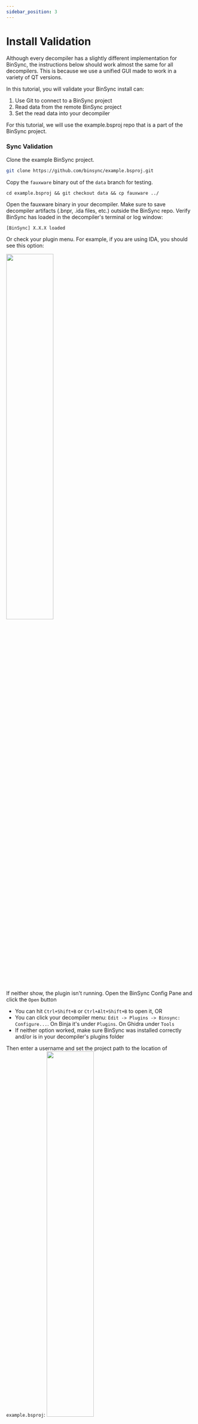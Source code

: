 ```yaml
---
sidebar_position: 3
---
```


# Install Validation

Although every decompiler has a slightly different implementation for BinSync, the instructions below should work almost the same for all decompilers.
This is because we use a unified GUI made to work in a variety of QT versions.

In this tutorial, you will validate your BinSync install can:
1. Use Git to connect to a BinSync project
2. Read data from the remote BinSync project
3. Set the read data into your decompiler

For this tutorial, we will use the example.bsproj repo that is a part of the BinSync project.

### Sync Validation
Clone the example BinSync project.
```bash
git clone https://github.com/binsync/example.bsproj.git
```

Copy the `fauxware` binary out of the `data` branch for testing.
```
cd example.bsproj && git checkout data && cp fauxware ../
```

Open the fauxware binary in your decompiler. Make sure to save decompiler artifacts (.bnpr, .ida files, etc.) outside the BinSync repo. Verify BinSync has loaded in the decompiler's terminal or log window:
```
[BinSync] X.X.X loaded
```
Or check your plugin menu. For example, if you are using IDA, you should see this option:

   <img src="/img/binsync_idaplugin.png" width="50%" height="50%"/>

If neither show, the plugin isn't running. Open the BinSync Config Pane and click the `Open` button
 - You can hit `Ctrl+Shift+B` or `Ctrl+Alt+Shift+B` to open it, OR
 - You can click your decompiler menu: `Edit -> Plugins -> Binsync: Configure...`. On Binja it's under `Plugins`. On Ghidra under `Tools`
 - If neither option worked, make sure BinSync was installed correctly and/or is in your decompiler's plugins folder

Then enter a username and set the project path to the location of `example.bsproj`:
   <img src="/img/demo1.png" width="50%" height="50%"/>

(If you are running these instructions on a computer without internet, you may want to open the project settings group and select `Disable auto-push to remote`.)

Verify your terminal or log says (with your username):
```bash
[BinSync]: Client has connected to sync repo with user: <username>.
```

If you are on angr-management or Ghidra this may be hidden. Instead, you should see a panel open with your username on the bottom right. If on Binary Ninja, open the log panel and make sure your log scope includes the Plugin Manager.

You should now see an Info Panel. Click on `Activity`, you can see other users' activities. You should also notice your username on the bottom right of the panel to be green or yellow (depending on whether you have permission to push to the test repo's remote):
   <img src="/img/demo2.png" width="50%" height="50%"/>

Congrats, your BinSync seems to connect to a repo, and recognize you as a user.
Let's test pulling to verify you can actually do stuff with your install.

In your decompiler, click anywhere in the function `main` once. After a second or two you should notice on the Info Panel that the words on the bottom left say `main@0x40071d`. This is your context.

Now click on the `Context` tab, and right click on the user `mahaloz`. Click the `Sync` popup.
   <img src="/img/demo3.png" width="50%" height="50%"/>

If everything works out, your decompilation should've changed for `main`. Now the function should be named
   `mahaloz_main`, and it should look something like:

```c
// ***
// This is a large comment in the header of
// the function! Thanks for using BinSync
//
// - <3 mahaloz
// ***
char __cdecl mahaloz_main(int my_arg1, const char **my_arg2, int **my_arg3)
{
  int v4; // [rsp+1Ch] [rbp-24h] BYREF
  mahaloz_struct special_var; // [rsp+20h] [rbp-20h] BYREF
  char buf[16]; // [rsp+30h] [rbp-10h] BYREF

  buf[8] = 0;
  LOBYTE(special_var.s3) = 0;
  puts("Username: ");
  read(0, buf, 8uLL);                           // the username is likley read here
  read(0, &v4, 1uLL);
  puts("Password: ");
  read(0, &special_var, 8uLL);
  read(0, &v4, 1uLL);
  v4 = authenticate(buf, &special_var);
  if ( !v4 )
    rejected(buf);
  return sub_4006ED(buf);
}
```

Take note of the variable names & types, and the comments. This will look different per decompiler, but the symbols and types should line up for the most part.

For more general use, tips, and advice, see our [UI Guide](/ui-guide).